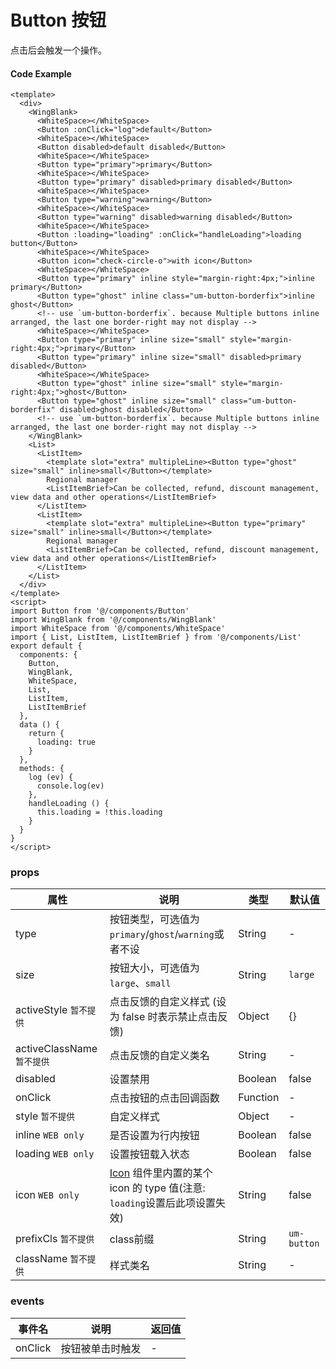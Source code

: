 # Button 按钮

点击后会触发一个操作。



#### Code Example
```vue
<template>
  <div>
    <WingBlank>
      <WhiteSpace></WhiteSpace>
      <Button :onClick="log">default</Button>
      <WhiteSpace></WhiteSpace>
      <Button disabled>default disabled</Button>
      <WhiteSpace></WhiteSpace>
      <Button type="primary">primary</Button>
      <WhiteSpace></WhiteSpace>
      <Button type="primary" disabled>primary disabled</Button>
      <WhiteSpace></WhiteSpace>
      <Button type="warning">warning</Button>
      <WhiteSpace></WhiteSpace>
      <Button type="warning" disabled>warning disabled</Button>
      <WhiteSpace></WhiteSpace>
      <Button :loading="loading" :onClick="handleLoading">loading button</Button>
      <WhiteSpace></WhiteSpace>
      <Button icon="check-circle-o">with icon</Button>
      <WhiteSpace></WhiteSpace>
      <Button type="primary" inline style="margin-right:4px;">inline primary</Button>
      <Button type="ghost" inline class="um-button-borderfix">inline ghost</Button>
      <!-- use `um-button-borderfix`. because Multiple buttons inline arranged, the last one border-right may not display -->
      <WhiteSpace></WhiteSpace>
      <Button type="primary" inline size="small" style="margin-right:4px;">primary</Button>
      <Button type="primary" inline size="small" disabled>primary disabled</Button>
      <WhiteSpace></WhiteSpace>
      <Button type="ghost" inline size="small" style="margin-right:4px;">ghost</Button>
      <Button type="ghost" inline size="small" class="um-button-borderfix" disabled>ghost disabled</Button>
      <!-- use `um-button-borderfix`. because Multiple buttons inline arranged, the last one border-right may not display -->
    </WingBlank>
    <List>
      <ListItem>
        <template slot="extra" multipleLine><Button type="ghost" size="small" inline>small</Button></template>
        Regional manager
        <ListItemBrief>Can be collected, refund, discount management, view data and other operations</ListItemBrief>
      </ListItem>
      <ListItem>
        <template slot="extra" multipleLine><Button type="primary" size="small" inline>small</Button></template>
        Regional manager
        <ListItemBrief>Can be collected, refund, discount management, view data and other operations</ListItemBrief>
      </ListItem>
    </List>
  </div>
</template>
<script>
import Button from '@/components/Button'
import WingBlank from '@/components/WingBlank'
import WhiteSpace from '@/components/WhiteSpace'
import { List, ListItem, ListItemBrief } from '@/components/List'
export default {
  components: {
    Button,
    WingBlank,
    WhiteSpace,
    List,
    ListItem,
    ListItemBrief
  },
  data () {
    return {
      loading: true
    }
  },
  methods: {
    log (ev) {
      console.log(ev)
    },
    handleLoading () {
      this.loading = !this.loading
    }
  }
}
</script>

```
### props

| 属性 | 说明 | 类型 | 默认值 |
| --- | --- | --- | --- |
| type | 按钮类型，可选值为`primary`/`ghost`/`warning`或者不设 | String | - |
| size | 按钮大小，可选值为`large`、`small` | String | `large` |
| activeStyle `暂不提供` | 点击反馈的自定义样式 (设为 false 时表示禁止点击反馈) | Object | {} |
| activeClassName `暂不提供` | 点击反馈的自定义类名 | String | - |
| disabled | 设置禁用 | Boolean | false |
| onClick | 点击按钮的点击回调函数 | Function | - |
| style `暂不提供` | 自定义样式 | Object | - |
| inline `WEB only` | 是否设置为行内按钮 | Boolean | false |
| loading `WEB only` | 设置按钮载入状态 | Boolean | false |
| icon `WEB only` |  [Icon](../Icon/) 组件里内置的某个 icon 的 type 值(注意: `loading`设置后此项设置失效) | String | false |
| prefixCls `暂不提供` | class前缀 | String | `um-button` |
| className `暂不提供` | 样式类名 | String | - |

### events
| 事件名 | 说明 | 返回值 |
| --- | --- | --- |
| onClick | 按钮被单击时触发 | - |

<Demo url="https://ladybirddev.github.io/ui-nuclear-mobile-demo/#/button" />